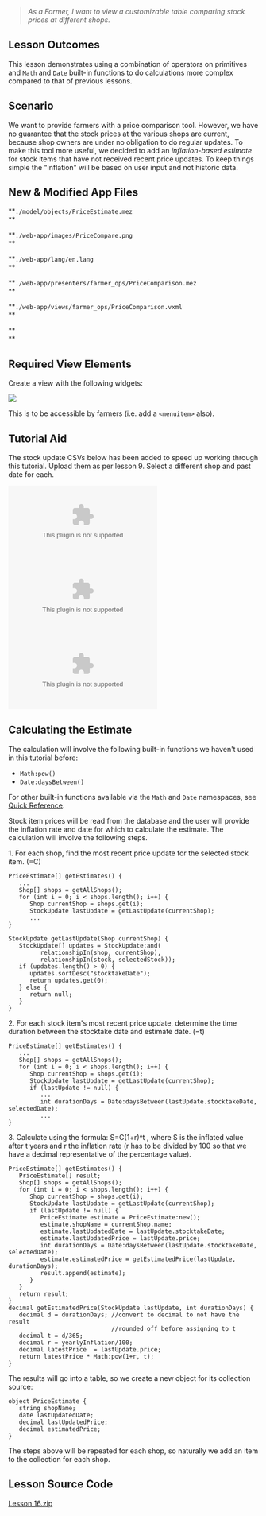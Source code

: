 > _As a Farmer, I want to view a customizable table comparing stock prices at different shops._

## Lesson Outcomes

This lesson demonstrates using a combination of operators on primitives and `Math` and `Date` built-in functions to do calculations more complex compared to that of previous lessons.

## Scenario

We want to provide farmers with a price comparison tool. However, we have no guarantee that the stock prices at the various shops are current, because shop owners are under no obligation to do regular updates. To make this tool more useful, we decided to add an _inflation-based estimate_ for stock items that have not received recent price updates. To keep things simple the "inflation" will be based on user input and not historic data.

## New & Modified App Files

**`./model/objects/PriceEstimate.mez`  
**

**`./web-app/images/PriceCompare.png`  
**

**`./web-app/lang/en.lang`  
**

**`./web-app/presenters/farmer_ops/PriceComparison.mez`  
**

**`./web-app/views/farmer_ops/PriceComparison.vxml`  
**

**  
**

## Required View Elements

Create a view with the following widgets:

![](https://mezzaninewiki.atlassian.net/wiki/download/thumbnails/5741933/Screen%20Shot%202017-02-21%20at%202.55.28%20PM.png?version=1&modificationDate=1487688951092&cacheVersion=1&api=v2&width=814&height=400)

This is to be accessible by farmers (i.e. add a `<menuitem>` also).

## Tutorial Aid

The stock update CSVs below has been added to speed up working through this tutorial. Upload them as per lesson 9. Select a different shop and past date for each.

[![](https://mezzaninewiki.atlassian.net/wiki/download/thumbnails/5741933/stockUpdate_shop1.csv?version=1&modificationDate=1487688988317&cacheVersion=1&api=v2&viewType=fileMacro)](/wiki/download/attachments/5741933/stockUpdate_shop1.csv?version=1&modificationDate=1487688988317&cacheVersion=1&api=v2)[![](https://mezzaninewiki.atlassian.net/wiki/download/thumbnails/5741933/stockUpdate_shop2.csv?version=1&modificationDate=1487688988471&cacheVersion=1&api=v2&viewType=fileMacro)](/wiki/download/attachments/5741933/stockUpdate_shop2.csv?version=1&modificationDate=1487688988471&cacheVersion=1&api=v2)[![](https://mezzaninewiki.atlassian.net/wiki/download/thumbnails/5741933/stockUpdate_shop3.csv?version=1&modificationDate=1487688988587&cacheVersion=1&api=v2&viewType=fileMacro)](/wiki/download/attachments/5741933/stockUpdate_shop3.csv?version=1&modificationDate=1487688988587&cacheVersion=1&api=v2)

## Calculating the Estimate

The calculation will involve the following built-in functions we haven't used in this tutorial before:

  * `Math:pow()`
  * `Date:daysBetween()`



For other built-in functions available via the `Math` and `Date` namespaces, see [Quick Reference](/wiki/spaces/HTUT/pages/5737643/Quick+Reference).

Stock item prices will be read from the database and the user will provide the inflation rate and date for which to calculate the estimate. The calculation will involve the following steps.

1\. For each shop, find the most recent price update for the selected stock item. (=C)
    
    
    PriceEstimate[] getEstimates() {
       ...
       Shop[] shops = getAllShops();
       for (int i = 0; i < shops.length(); i++) {
          Shop currentShop = shops.get(i);
          StockUpdate lastUpdate = getLastUpdate(currentShop);
          ...
    }
    
    StockUpdate getLastUpdate(Shop currentShop) {
       StockUpdate[] updates = StockUpdate:and(
             relationshipIn(shop, currentShop),
             relationshipIn(stock, selectedStock));
       if (updates.length() > 0) {
          updates.sortDesc("stocktakeDate");
          return updates.get(0);
       } else {
          return null;
       }
    }

2\. For each stock item's most recent price update, determine the time duration between the stocktake date and estimate date. (=t)
    
    
    PriceEstimate[] getEstimates() {
       ...
       Shop[] shops = getAllShops();
       for (int i = 0; i < shops.length(); i++) {
          Shop currentShop = shops.get(i);
          StockUpdate lastUpdate = getLastUpdate(currentShop);
          if (lastUpdate != null) {
             ...
             int durationDays = Date:daysBetween(lastUpdate.stocktakeDate, selectedDate);
             ...
    }

3\. Calculate using the formula: S=C(1+r)^t , where S is the inflated value after t years and r the inflation rate (r has to be divided by 100 so that we have a decimal representative of the percentage value).
    
    
    PriceEstimate[] getEstimates() {
       PriceEstimate[] result;
       Shop[] shops = getAllShops();
       for (int i = 0; i < shops.length(); i++) {
          Shop currentShop = shops.get(i);
          StockUpdate lastUpdate = getLastUpdate(currentShop);
          if (lastUpdate != null) {
             PriceEstimate estimate = PriceEstimate:new();
             estimate.shopName = currentShop.name;
             estimate.lastUpdatedDate = lastUpdate.stocktakeDate;
             estimate.lastUpdatedPrice = lastUpdate.price;
             int durationDays = Date:daysBetween(lastUpdate.stocktakeDate, selectedDate);
             estimate.estimatedPrice = getEstimatedPrice(lastUpdate, durationDays);  
             result.append(estimate);
          }   
       }   
       return result;
    }
    decimal getEstimatedPrice(StockUpdate lastUpdate, int durationDays) {
       decimal d = durationDays; //convert to decimal to not have the result
                                 //rounded off before assigning to t
       decimal t = d/365;
       decimal r = yearlyInflation/100;
       decimal latestPrice  = lastUpdate.price;
       return latestPrice * Math:pow(1+r, t);
    }

The results will go into a table, so we create a new object for its collection source:
    
    
    object PriceEstimate {
       string shopName;
       date lastUpdatedDate;
       decimal lastUpdatedPrice;
       decimal estimatedPrice;
    }

The steps above will be repeated for each shop, so naturally we add an item to the collection for each shop.

## Lesson Source Code

[Lesson 16.zip](/wiki/download/attachments/5741933/Lesson%2016.zip?version=4&modificationDate=1500292785449&cacheVersion=1&api=v2)
